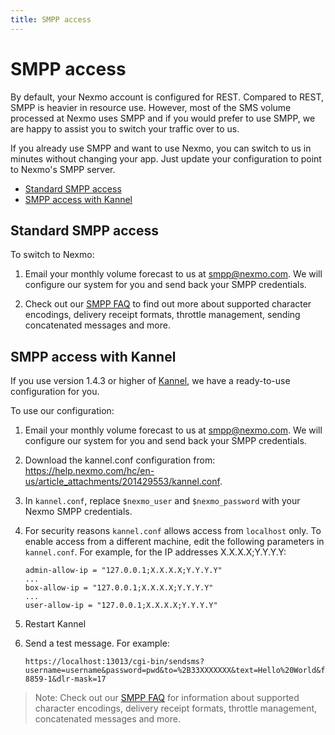 ```yaml
---
title: SMPP access
---
```


# SMPP access

By default, your Nexmo account is configured for REST. Compared to REST, SMPP is heavier in resource use. However, most of the SMS volume processed at Nexmo uses SMPP and if you would prefer to use SMPP, we are happy to assist you to switch your traffic over to us.

If you already use SMPP and want to use Nexmo, you can switch to us in minutes without changing your app. Just update your configuration to point to Nexmo's SMPP server.

- [Standard SMPP access](#standard-smpp-access)
- [SMPP access with Kannel](#smpp-access-with-kannel)

## Standard SMPP access

To switch to Nexmo:

1. Email your monthly volume forecast to us at [smpp@nexmo.com](mailto:smpp@nexmo.com). We will configure our system for you and send back your SMPP credentials.

2. Check out our [SMPP FAQ] to find out more about supported character encodings, delivery receipt formats, throttle management, sending concatenated messages and more.

## SMPP access with Kannel

If you use version 1.4.3 or higher of [Kannel](http://www.kannel.org/download.shtml), we have a ready-to-use configuration for you.

To use our configuration:

1. Email your monthly volume forecast to us at [smpp@nexmo.com](mailto:smpp@nexmo.com). We will configure our system for you and send back your SMPP credentials.

2. Download the kannel.conf configuration from: <https://help.nexmo.com/hc/en-us/article_attachments/201429553/kannel.conf>.

3. In `kannel.conf`, replace `$nexmo_user` and `$nexmo_password` with your Nexmo SMPP credentials.

4. For security reasons `kannel.conf` allows access from `localhost` only. To enable access from a different machine, edit the following parameters in `kannel.conf`. For example, for the IP addresses X.X.X.X;Y.Y.Y.Y:

    ```
    admin-allow-ip = "127.0.0.1;X.X.X.X;Y.Y.Y.Y"
    ...
    box-allow-ip = "127.0.0.1;X.X.X.X;Y.Y.Y.Y"
    ...
    user-allow-ip = "127.0.0.1;X.X.X.X;Y.Y.Y.Y"
    ```

5. Restart Kannel

6. Send a test message. For example:

    ```
    https://localhost:13013/cgi-bin/sendsms?username=username&password=pwd&to=%2B33XXXXXXX&text=Hello%20World&from=test&charset=ISO-8859-1&dlr-mask=17
    ```

> Note: Check out our [SMPP FAQ] for information about supported character encodings, delivery receipt formats, throttle management, concatenated messages and more.

[SMPP FAQ]: https://help.nexmo.com/hc/en-us/sections/200621223-FAQ-SMPP-API
